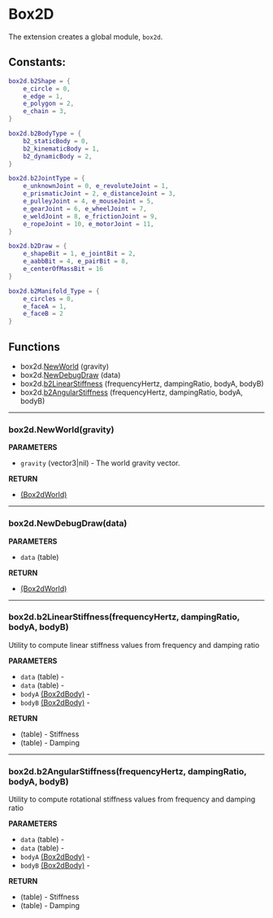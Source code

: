 # Box2D
The extension creates a global module, `box2d`.

## Constants:
```lua
box2d.b2Shape = {
    e_circle = 0,
    e_edge = 1,
    e_polygon = 2,
    e_chain = 3,
}

box2d.b2BodyType = {
    b2_staticBody = 0,
    b2_kinematicBody = 1,
    b2_dynamicBody = 2,
}

box2d.b2JointType = {
    e_unknownJoint = 0, e_revoluteJoint = 1,
    e_prismaticJoint = 2, e_distanceJoint = 3,
    e_pulleyJoint = 4, e_mouseJoint = 5,
    e_gearJoint = 6, e_wheelJoint = 7,
    e_weldJoint = 8, e_frictionJoint = 9,
    e_ropeJoint = 10, e_motorJoint = 11,
}

box2d.b2Draw = {
    e_shapeBit = 1, e_jointBit = 2,
    e_aabbBit = 4, e_pairBit = 8,
    e_centerOfMassBit = 16
}

box2d.b2Manifold_Type = {
    e_circles = 0,
    e_faceA = 1,
    e_faceB = 2
}
```

## Functions

* box2d.[NewWorld](#box2dnewworldgravity) (gravity)
* box2d.[NewDebugDraw](#box2dnewdebugdrawdata) (data)
* box2d.[b2LinearStiffness](#box2db2linearstiffnessfrequencyhertz-dampingratio-bodya-bodyb) (frequencyHertz, dampingRatio, bodyA, bodyB)
* box2d.[b2AngularStiffness](#box2db2angularstiffnessfrequencyhertz-dampingratio-bodya-bodyb) (frequencyHertz, dampingRatio, bodyA, bodyB)

---
### box2d.NewWorld(gravity)

**PARAMETERS**
* `gravity` (vector3|nil) - The world gravity vector.

**RETURN**
* [(Box2dWorld)](World.md)

---
### box2d.NewDebugDraw(data)

**PARAMETERS**
* `data` (table)

**RETURN**
* [(Box2dWorld)](DebugDraw.md)

---
### box2d.b2LinearStiffness(frequencyHertz, dampingRatio, bodyA, bodyB)
Utility to compute linear stiffness values from frequency and damping ratio

**PARAMETERS**
* `data` (table) -
* `data` (table) -
* `bodyA` [(Box2dBody)](Body.md) -
* `bodyB` [(Box2dBody)](Body.md) -

**RETURN**
* (table) - Stiffness
* (table) - Damping

---
### box2d.b2AngularStiffness(frequencyHertz, dampingRatio, bodyA, bodyB)
Utility to compute rotational stiffness values from frequency and damping ratio

**PARAMETERS**
* `data` (table) -
* `data` (table) -
* `bodyA` [(Box2dBody)](Body.md) -
* `bodyB` [(Box2dBody)](Body.md) -

**RETURN**
* (table) - Stiffness
* (table) - Damping

